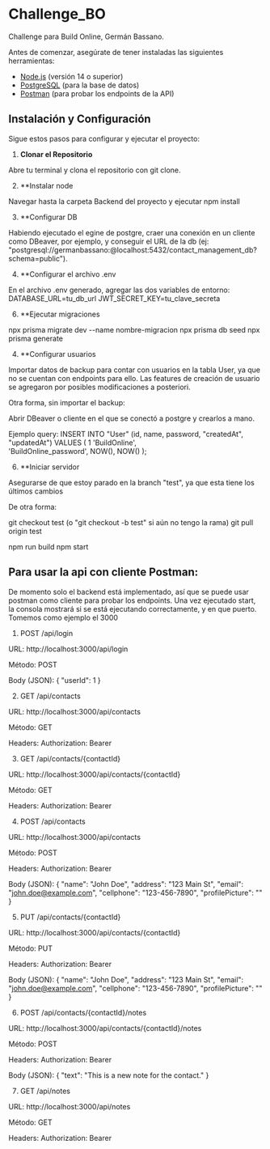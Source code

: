 # Challenge_BO
Challenge para Build Online, Germán Bassano.

Antes de comenzar, asegúrate de tener instaladas las siguientes herramientas:
- [Node.js](https://nodejs.org/) (versión 14 o superior)
- [PostgreSQL](https://www.postgresql.org/) (para la base de datos)
- [Postman](https://www.postman.com/) (para probar los endpoints de la API)

## Instalación y Configuración

Sigue estos pasos para configurar y ejecutar el proyecto:

1. **Clonar el Repositorio**

Abre tu terminal y clona el repositorio con git clone.

2. **Instalar node

Navegar hasta la carpeta Backend del proyecto y ejecutar npm install

3. **Configurar DB

Habiendo ejecutado el egine de postgre, craer una conexión en un cliente como DBeaver, por ejemplo, y conseguir el URL de la db (ej:  "postgresql://germanbassano:@localhost:5432/contact_management_db?schema=public").

4. **Configurar el archivo .env

En el archivo .env generado, agregar las dos variables de entorno:
DATABASE_URL=tu_db_url
JWT_SECRET_KEY=tu_clave_secreta

6. **Ejecutar migraciones

npx prisma migrate dev --name nombre-migracion
npx prisma db seed
npx prisma generate

4. **Configurar usuarios

Importar datos de backup para contar con usuarios en la tabla User, ya que no se cuentan con endpoints para ello.
Las features de creación de usuario se agregaron por posibles modificaciones a posteriori.

Otra forma, sin importar el backup:

Abrir DBeaver o cliente en el que se conectó a postgre y crearlos a mano.

Ejemplo query:
INSERT INTO "User" (id, name, password, "createdAt", "updatedAt")
VALUES (
  1
  'BuildOnline',               
  'BuildOnline_password',
  NOW(),
  NOW()
);

6. **Iniciar servidor

Asegurarse de que estoy parado en la branch "test", ya que esta tiene los últimos cambios

De otra forma:

git checkout test (o "git checkout -b test" si aún no tengo la rama)
git pull origin test

npm run build
npm start

## Para usar la api con cliente Postman:

De momento solo el backend está implementado, así que se puede usar postman como cliente para probar los endpoints.
Una vez ejecutado start, la consola mostrará si se está ejecutando correctamente, y en que puerto. Tomemos como ejemplo el 3000

1. POST /api/login

URL: http://localhost:3000/api/login

Método: POST

Body (JSON): 
{
  "userId": 1
}

2. GET /api/contacts

URL: http://localhost:3000/api/contacts

Método: GET

Headers: Authorization: Bearer <token-generado-con-login>

3. GET /api/contacts/{contactId}

URL: http://localhost:3000/api/contacts/{contactId}

Método: GET

Headers: Authorization: Bearer <token-generado-con-login>

4. POST /api/contacts

URL: http://localhost:3000/api/contacts

Método: POST

Headers: Authorization: Bearer <token-generado-con-login>

Body (JSON): 
{
  "name": "John Doe",
  "address": "123 Main St",
  "email": "john.doe@example.com",
  "cellphone": "123-456-7890",
  "profilePicture": ""
}

5. PUT /api/contacts/{contactId}

URL: http://localhost:3000/api/contacts/{contactId}

Método: PUT

Headers: Authorization: Bearer <token-generado-con-login>

Body (JSON): 
{
  "name": "John Doe",
  "address": "123 Main St",
  "email": "john.doe@example.com",
  "cellphone": "123-456-7890",
  "profilePicture": ""
}

6. POST /api/contacts/{contactId}/notes

URL: http://localhost:3000/api/contacts/{contactId}/notes

Método: POST

Headers: Authorization: Bearer <token-generado-con-login>

Body (JSON): 
{
  "text": "This is a new note for the contact."
}

7. GET /api/notes

URL: http://localhost:3000/api/notes

Método: GET

Headers: Authorization: Bearer <token-generado-con-login>
